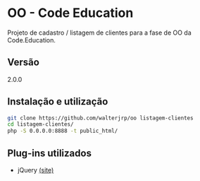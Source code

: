 OO - Code Education
=========

Projeto de cadastro / listagem de clientes para a fase de OO da Code.Education.

Versão
----

2.0.0

Instalação e utilização
--------------

```sh
git clone https://github.com/walterjrp/oo listagem-clientes
cd listagem-clientes/
php -S 0.0.0.0:8888 -t public_html/
```
Plug-ins utilizados
--------------

* jQuery [(site)](http://jquery.com/ "(site)")
